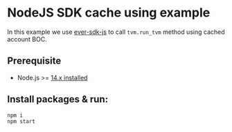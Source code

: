 # NodeJS SDK cache using example

In this example we use [ever-sdk-js](https://github.com/tonlabs/ever-sdk-js) to call `tvm.run_tvm` method using cached account BOC.

## Prerequisite

* Node.js >= [14.x installed](https://nodejs.org)


## Install packages & run:

```sh
npm i
npm start
```

